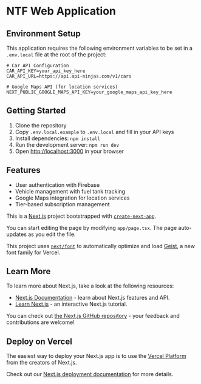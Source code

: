 # NTF Web Application

## Environment Setup

This application requires the following environment variables to be set in a `.env.local` file at the root of the project:

```
# Car API Configuration
CAR_API_KEY=your_api_key_here
CAR_API_URL=https://api.api-ninjas.com/v1/cars

# Google Maps API (for location services)
NEXT_PUBLIC_GOOGLE_MAPS_API_KEY=your_google_maps_api_key_here
```

## Getting Started

1. Clone the repository
2. Copy `.env.local.example` to `.env.local` and fill in your API keys
3. Install dependencies: `npm install`
4. Run the development server: `npm run dev`
5. Open [http://localhost:3000](http://localhost:3000) in your browser

## Features

- User authentication with Firebase
- Vehicle management with fuel tank tracking
- Google Maps integration for location services
- Tier-based subscription management

This is a [Next.js](https://nextjs.org) project bootstrapped with [`create-next-app`](https://nextjs.org/docs/app/api-reference/cli/create-next-app).

You can start editing the page by modifying `app/page.tsx`. The page auto-updates as you edit the file.

This project uses [`next/font`](https://nextjs.org/docs/app/building-your-application/optimizing/fonts) to automatically optimize and load [Geist](https://vercel.com/font), a new font family for Vercel.

## Learn More

To learn more about Next.js, take a look at the following resources:

- [Next.js Documentation](https://nextjs.org/docs) - learn about Next.js features and API.
- [Learn Next.js](https://nextjs.org/learn) - an interactive Next.js tutorial.

You can check out [the Next.js GitHub repository](https://github.com/vercel/next.js) - your feedback and contributions are welcome!

## Deploy on Vercel

The easiest way to deploy your Next.js app is to use the [Vercel Platform](https://vercel.com/new?utm_medium=default-template&filter=next.js&utm_source=create-next-app&utm_campaign=create-next-app-readme) from the creators of Next.js.

Check out our [Next.js deployment documentation](https://nextjs.org/docs/app/building-your-application/deploying) for more details.
